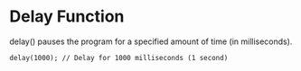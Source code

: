 # Delay Function

delay() pauses the program for a specified amount of time (in milliseconds).

```
delay(1000); // Delay for 1000 milliseconds (1 second)
```

